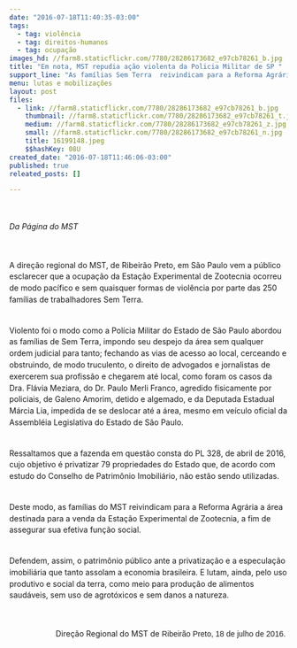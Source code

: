 ```yaml
---
date: "2016-07-18T11:40:35-03:00"
tags:
  - tag: violência
  - tag: direitos-humanos
  - tag: ocupação
images_hd: //farm8.staticflickr.com/7780/28286173682_e97cb78261_b.jpg
title: "Em nota, MST repudia ação violenta da Policia Militar de SP "
support_line: "As famílias Sem Terra  reivindicam para a Reforma Agrária a área destinada para a venda da Estação Experimental de Zootecnia, a fim de assegurar sua efetiva função social. "
menu: lutas e mobilizações
layout: post
files:
  - link: //farm8.staticflickr.com/7780/28286173682_e97cb78261_b.jpg
    thumbnail: //farm8.staticflickr.com/7780/28286173682_e97cb78261_t.jpg
    medium: //farm8.staticflickr.com/7780/28286173682_e97cb78261_z.jpg
    small: //farm8.staticflickr.com/7780/28286173682_e97cb78261_n.jpg
    title: 16199148.jpeg
    $$hashKey: 08U
created_date: "2016-07-18T11:46:06-03:00"
published: true
releated_posts: []

---
```

<p class="p1" style="line-height: 20.8px;">&nbsp;</p>

<p class="p1" style="line-height: 20.8px;"><em>Da P&aacute;gina do MST&nbsp;</em></p>

<p class="p1" style="line-height: 20.8px;">&nbsp;</p>

<p class="p1" style="line-height: 20.8px;">A dire&ccedil;&atilde;o regional do MST, de Ribeir&atilde;o Preto, em S&atilde;o Paulo vem a p&uacute;blico esclarecer&nbsp;que a ocupa&ccedil;&atilde;o da Esta&ccedil;&atilde;o Experimental de Zootecnia ocorreu de modo pac&iacute;fico e sem quaisquer formas de viol&ecirc;ncia por parte das 250 fam&iacute;lias de trabalhadores Sem Terra.&nbsp;</p>

<p class="p1" style="line-height: 20.8px;"><br />
Violento foi o modo como a Pol&iacute;cia Militar do Estado de S&atilde;o Paulo abordou as fam&iacute;lias de Sem Terra, impondo seu despejo da &aacute;rea sem qualquer ordem judicial para tanto; fechando as vias de acesso ao local, cerceando e obstruindo, de modo truculento, o direito de advogados e jornalistas de exercerem sua profiss&atilde;o e chegarem at&eacute; local, como foram os casos da Dra. Fl&aacute;via Meziara, do Dr. Paulo Merli Franco, agredido fisicamente por policiais, de Galeno Amorim, detido e algemado, e da Deputada Estadual M&aacute;rcia Lia, impedida de se deslocar at&eacute; a &aacute;rea, mesmo em ve&iacute;culo oficial da Assembl&eacute;ia Legislativa do Estado de S&atilde;o Paulo.</p>

<p class="p1" style="line-height: 20.8px;"><br />
Ressaltamos que a fazenda em quest&atilde;o consta do PL 328, de abril de 2016, cujo objetivo &eacute; privatizar 79 propriedades do Estado que, de acordo com estudo do Conselho de Patrim&ocirc;nio Imobili&aacute;rio, n&atilde;o est&atilde;o sendo utilizadas.</p>

<p class="p1" style="line-height: 20.8px;"><br />
Deste modo, as fam&iacute;lias do MST reivindicam para a Reforma Agr&aacute;ria a &aacute;rea destinada para a venda da Esta&ccedil;&atilde;o Experimental de Zootecnia, a fim de assegurar sua efetiva fun&ccedil;&atilde;o social.</p>

<p class="p1" style="line-height: 20.8px;"><br />
Defendem, assim, o patrim&ocirc;nio p&uacute;blico ante a privatiza&ccedil;&atilde;o e a especula&ccedil;&atilde;o imobili&aacute;ria que tanto assolam a economia brasileira. E lutam, ainda, pelo uso produtivo e social da terra, como meio para produ&ccedil;&atilde;o de alimentos saud&aacute;veis, sem uso de agrot&oacute;xicos e sem danos a natureza.</p>

<p class="p2" style="line-height: 20.8px;">&nbsp;</p>

<p style="line-height: 20.8px; text-align: right;">Dire&ccedil;&atilde;o Regional do MST de&nbsp;<span style="color: rgb(34, 34, 34); font-family: arial, sans-serif; line-height: 16.12px;">Ribeir&atilde;o Preto, 18 de julho de 2016.&nbsp;</span></p>

<p class="p2" style="line-height: 20.8px; text-align: right;">&nbsp;</p>
